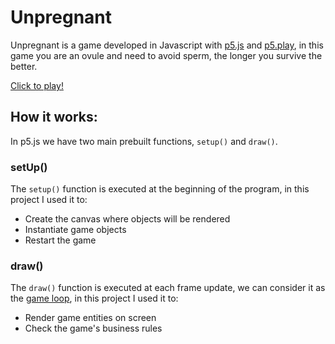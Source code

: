 # Unpregnant

Unpregnant is a game developed in Javascript with [p5.js](https://p5js.org/) and [p5.play](https://molleindustria.github.io/p5.play/), in this game you are an ovule and need to avoid sperm, the longer you survive the better.

[Click to play!](https://antoniopedro9.github.io/unpregnant/)

## How it works:

In p5.js we have two main prebuilt functions, `setup()` and `draw()`.

### setUp()

The `setup()` function is executed at the beginning of the program, in this project I used it to:

- Create the canvas where objects will be rendered
- Instantiate game objects
- Restart the game

### draw()

The `draw()` function is executed at each frame update, we can consider it as the [game loop](https://gamedevelopment.tutsplus.com/articles/gamedev-glossary-what-is-the-game-loop--gamedev-2469), in this project I used it to:

- Render game entities on screen
- Check the game's business rules
